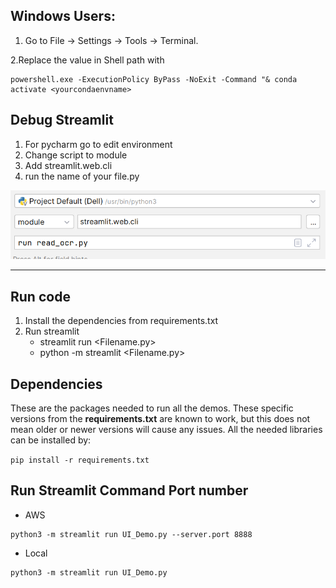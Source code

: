## Windows Users:

1. Go to File -> Settings -> Tools -> Terminal.

2.Replace the value in Shell path with

```
powershell.exe -ExecutionPolicy ByPass -NoExit -Command "& conda activate <yourcondaenvname>
```

## Debug Streamlit
1. For pycharm go to edit environment
2. Change script to module
3. Add streamlit.web.cli
4. run the name of your file.py

![Debug](debug.png)

***
## Run code
1. Install the dependencies from requirements.txt
2. Run streamlit 
   * streamlit run <Filename.py>
   * python -m streamlit <Filename.py>

## Dependencies

These are the packages needed to run all the demos. These specific versions from the **requirements.txt** are known to work, but this does not mean 
older or newer versions will cause any issues. All the needed libraries can be installed by:

   `pip install -r requirements.txt`

## Run Streamlit Command Port number

- AWS
```jupyterpython
python3 -m streamlit run UI_Demo.py --server.port 8888
```

- Local
```jupyterpython
python3 -m streamlit run UI_Demo.py
```